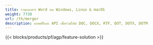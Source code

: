 ```yaml
---
title: รวมเอกสาร Word บน Windows, Linux & macOS 
weight: 7730
url: /th/merger
description: แอพฟรีและ API เพื่อรวมไฟล์ DOC, DOCX, RTF, DOT, DOTX, DOTM
---
```


{{< blocks/products/pf/agp/feature-solution >}} 

